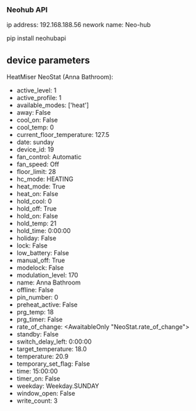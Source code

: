 ### Neohub API

ip address: 192.168.188.56
nework name: Neo-hub

pip install neohubapi
## device parameters

HeatMiser NeoStat (Anna Bathroom):
 - active_level: 1
 - active_profile: 1
 - available_modes: ['heat']
 - away: False
 - cool_on: False
 - cool_temp: 0
 - current_floor_temperature: 127.5
 - date: sunday
 - device_id: 19
 - fan_control: Automatic
 - fan_speed: Off
 - floor_limit: 28
 - hc_mode: HEATING
 - heat_mode: True
 - heat_on: False
 - hold_cool: 0
 - hold_off: True
 - hold_on: False
 - hold_temp: 21
 - hold_time: 0:00:00
 - holiday: False
 - lock: False
 - low_battery: False
 - manual_off: True
 - modelock: False
 - modulation_level: 170
 - name: Anna Bathroom
 - offline: False
 - pin_number: 0
 - preheat_active: False
 - prg_temp: 18
 - prg_timer: False
 - rate_of_change: <AwaitableOnly "NeoStat.rate_of_change">
 - standby: False
 - switch_delay_left: 0:00:00
 - target_temperature: 18.0
 - temperature: 20.9
 - temporary_set_flag: False
 - time: 15:00:00
 - timer_on: False
 - weekday: Weekday.SUNDAY
 - window_open: False
 - write_count: 3

